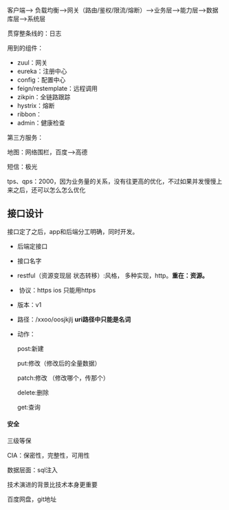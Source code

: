 客户端--> 负载均衡-->网关（路由/鉴权/限流/熔断）-->业务层-->能力层-->数据库层-->系统层

贯穿整条线的：日志



用到的组件：

* zuul：网关
* eureka：注册中心
*  config：配置中心
* feign/restemplate：远程调用
* zikpin：全链路跟踪
* hystrix：熔断
* ribbon：
* admin：健康检查



第三方服务：

地图：网络围栏，百度-->高德

短信：极光



tps、qps：2000，因为业务量的关系，没有往更高的优化，不过如果并发慢慢上来之后，还可以怎么怎么优化





## 接口设计

接口定了之后，app和后端分工明确，同时开发。

* 后端定接口
* 接口名字   



 * restful（资源变现层 状态转移）:风格，  多种实现，http。**重在：资源。**

 * ​    协议：https   ios 只能用https

 * 版本：v1

 * 路径：/xxoo/oosjkjlj    **uri路径中只能是名词**

 * 动作：

   post:新建

   put:修改（修改后的全量数据）

   patch:修改 （修改哪个，传那个）

   delete:删除

   get:查询 



#### 安全

三级等保

CIA：保密性，完整性，可用性



数据层面：sql注入







技术演进的背景比技术本身更重要



百度网盘，git地址





